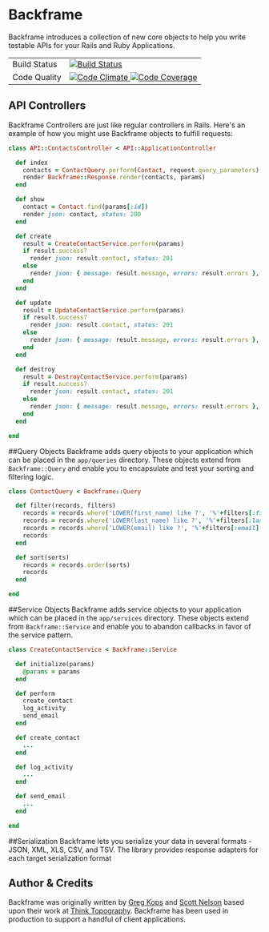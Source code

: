 # Backframe
Backframe introduces a collection of new core objects to help you write testable
APIs for your Rails and Ruby Applications.

<table>
  <tr>
    <td>Build Status</td>
    <td>
      <a href="https://circleci.com/gh/thinktopography/backframe">
        <img src="https://img.shields.io/circleci/project/thinktopography/backframe.svg?maxAge=600" alt="Build Status" >
      </a>
    </td>
  </tr>
  <tr>
    <td>Code Quality</td>
    <td>
      <a href="https://codeclimate.com/github/thinktopography/backframe">
        <img src="https://img.shields.io/codeclimate/github/thinktopography/backframe.svg?maxAge=600" alt="Code Climate" />
      </a>
      <a href="https://codeclimate.com/github/thinktopography/backframe/coverage">
        <img src="https://img.shields.io/codeclimate/coverage/github/thinktopography/backframe.svg?maxAge=600" alt="Code Coverage" />
      </a>
    </td>
  </tr>
</table>

## API Controllers
Backframe Controllers are just like regular controllers in Rails. Here's an
example of how you might use Backframe objects to fulfill requests:

```Ruby
class API::ContactsController < API::ApplicationController

  def index
    contacts = ContactQuery.perform(Contact, request.query_parameters)
    render Backframe::Response.render(contacts, params)
  end

  def show
    contact = Contact.find(params[:id])
    render json: contact, status: 200
  end

  def create
    result = CreateContactService.perform(params)
    if result.success?
      render json: result.contact, status: 201
    else
      render json: { message: result.message, errors: result.errors }, status: 422
    end
  end

  def update
    result = UpdateContactService.perform(params)
    if result.success?
      render json: result.contact, status: 201
    else
      render json: { message: result.message, errors: result.errors }, status: 422
    end
  end

  def destroy
    result = DestroyContactService.perform(params)
    if result.success?
      render json: result.contact, status: 201
    else
      render json: { message: result.message, errors: result.errors }, status: 422
    end
  end

end
```

##Query Objects
Backframe adds query objects to your application which can be placed in the
`app/queries` directory. These objects extend from `Backframe::Query` and enable
you to encapsulate and test your sorting and filtering logic.

```Ruby
class ContactQuery < Backframe::Query

  def filter(records, filters)
    records = records.where('LOWER(first_name) like ?', '%'+filters[:first_name].downcase+'%') if filters.key?(:first_name)
    records = records.where('LOWER(last_name) like ?', '%'+filters[:last_name].downcase+'%') if filters.key?(:last_name)
    records = records.where('LOWER(email) like ?', '%'+filters[:email].downcase+'%') if filters.key?(:email)
    records
  end

  def sort(sorts)
    records = records.order(sorts)
    records
  end

end
```

##Service Objects
Backframe adds service objects to your application which can be placed in the
`app/services` directory. These objects extend from `Backframe::Service` and
enable you to abandon callbacks in favor of the service pattern.

```Ruby
class CreateContactService < Backframe::Service

  def initialize(params)
    @params = params
  end

  def perform
    create_contact
    log_activity
    send_email
  end

  def create_contact
    ...
  end

  def log_activity
    ...
  end

  def send_email
    ...
  end

end
```

##Serialization
Backframe lets you serialize your data in several formats - JSON, XML, XLS, CSV,
and TSV. The library provides response adapters for each target serialization
format

## Author & Credits
Backframe was originally written by [Greg Kops](https://github.com/mochini) and
[Scott Nelson](https://github.com/scttnlsn) based upon their work at
[Think Topography](http://thinktopography.com). Backframe has been used in
production to support a handful of client applications.

